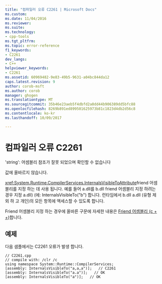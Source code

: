 ```yaml
---
title: "컴파일러 오류 C2261 | Microsoft Docs"
ms.custom: 
ms.date: 11/04/2016
ms.reviewer: 
ms.suite: 
ms.technology:
- cpp-tools
ms.tgt_pltfrm: 
ms.topic: error-reference
f1_keywords:
- C2261
dev_langs:
- C++
helpviewer_keywords:
- C2261
ms.assetid: 60969482-9e83-49b5-9631-a04bc844da12
caps.latest.revision: 9
author: corob-msft
ms.author: corob
manager: ghogen
ms.translationtype: MT
ms.sourcegitcommit: 35b46e23aeb5f4dbfd2a0dd44b906389dd5bfc88
ms.openlocfilehash: 8269b891ed899501625973b81c1823d4db2d56c8
ms.contentlocale: ko-kr
ms.lasthandoff: 10/09/2017

---
```

# <a name="compiler-error-c2261"></a>컴파일러 오류 C2261
'string': 어셈블리 참조가 잘못 되었으며 확인할 수 없습니다  
  
 값에 올바르지 않습니다.  
  
 <xref:System.Runtime.CompilerServices.InternalsVisibleToAttribute>friend 어셈블리를 지정 하는 데 사용 됩니다. 예를 들어 a.dll를 b.dll friend 어셈블리 지정 하려는 경우 지정 a.dll) (에: InternalsVisibleTo("b") 합니다. 런타임에서 b.dll a.dll (유형 제외 하 고 개인)의 모든 항목에 액세스할 수 있도록 합니다.  
  
 Friend 어셈블리 지정 하는 경우에 올바른 구문에 자세한 내용은 [Friend 어셈블리 (c + +)](../../dotnet/friend-assemblies-cpp.md)합니다.  
  
## <a name="example"></a>예제  
 다음 샘플에서는 C2261 오류가 발생 합니다.  
  
```  
// C2261.cpp  
// compile with: /clr /c  
using namespace System::Runtime::CompilerServices;  
[assembly: InternalsVisibleTo("a,a,a")];   // C2261  
[assembly: InternalsVisibleTo("a.a")];   // OK  
[assembly: InternalsVisibleTo("a")];   // OK  
```
